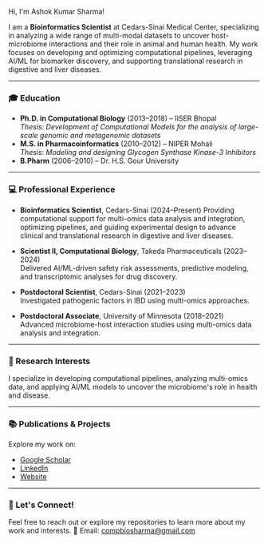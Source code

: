 Hi, I'm Ashok Kumar Sharma!  

I am a **Bioinformatics Scientist** at Cedars-Sinai Medical Center, specializing in analyzing a wide range of multi-modal datasets to uncover host-microbiome interactions and their role in animal and human health. My work focuses on developing and optimizing computational pipelines, leveraging AI/ML for biomarker discovery, and supporting translational research in digestive and liver diseases.

---

### 🎓 Education  
- **Ph.D. in Computational Biology** (2013–2018) – IISER Bhopal  
  *Thesis: Development of Computational Models for the analysis of large-scale genomic and metagenomic datasets*  
- **M.S. in Pharmacoinformatics** (2010–2012) – NIPER Mohali  
  *Thesis: Modeling and designing Glycogen Synthase Kinase-3 Inhibitors*  
- **B.Pharm** (2006–2010) – Dr. H.S. Gour University  

---

### 💻 Professional Experience  
- **Bioinformatics Scientist**, Cedars-Sinai (2024–Present)
  Providing computational support for multi-omics data analysis and integration, optimizing pipelines, and guiding experimental design to advance clinical and translational research in digestive and liver diseases. 

- **Scientist II, Computational Biology**, Takeda Pharmaceuticals (2023–2024)  
  Delivered AI/ML-driven safety risk assessments, predictive modeling, and transcriptomic analyses for drug discovery.  

- **Postdoctoral Scientist**, Cedars-Sinai (2021–2023)  
  Investigated pathogenic factors in IBD using multi-omics approaches.  

- **Postdoctoral Associate**, University of Minnesota (2018–2021)  
  Advanced microbiome-host interaction studies using multi-omics data analysis and integration.  

---

### 🔬 Research Interests  
I specialize in developing computational pipelines, analyzing multi-omics data, and applying AI/ML models to uncover the microbiome's role in health and disease.  

---

### 📚 Publications & Projects  
Explore my work on:  
- [Google Scholar](https://scholar.google.com/citations?user=zm75iYMAAAAJ&hl=en)  
- [LinkedIn](https://www.linkedin.com/in/sharma-ak)  
- [Website](https://ashoks773.github.io/)

---

### 🌱 Let's Connect!  
Feel free to reach out or explore my repositories to learn more about my work and interests. 🚀
Email: compbiosharma@gmail.com

